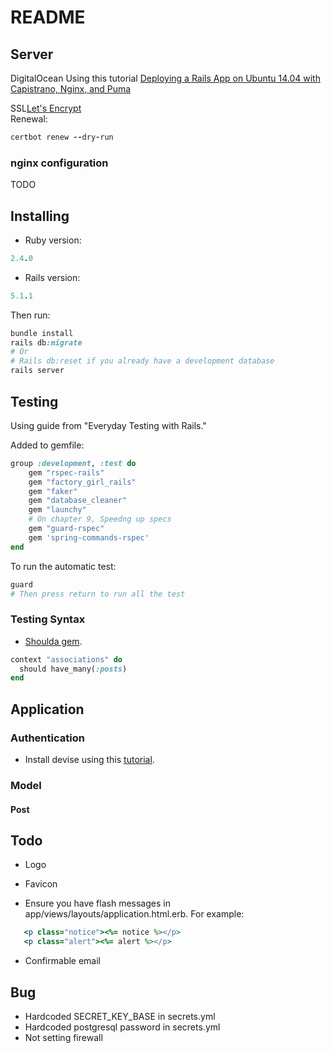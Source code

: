 # README

## Server

DigitalOcean Using this tutorial [Deploying a Rails App on Ubuntu 14.04 with Capistrano, Nginx, and Puma](https://www.digitalocean.com/community/tutorials/deploying-a-rails-app-on-ubuntu-14-04-with-capistrano-nginx-and-puma)

SSL[Let's Encrypt](https://certbot.eff.org/#ubuntuxenial-nginx)  
Renewal:
```ruby
certbot renew --dry-run
```

### nginx configuration
TODO

## Installing

- Ruby version:
```ruby
2.4.0
```
- Rails version:
```ruby
5.1.1
```

Then run:
```ruby
bundle install
rails db:migrate
# Or
# Rails db:reset if you already have a development database
rails server
```

## Testing

Using guide from "Everyday Testing with Rails."

Added to gemfile:
```ruby
group :development, :test do 
    gem "rspec-rails"
    gem "factory_girl_rails"
    gem "faker"
    gem "database_cleaner"
    gem "launchy"
    # On chapter 9, Speedng up specs
    gem "guard-rspec"
    gem 'spring-commands-rspec'
end
```

To run the automatic test:
```ruby
guard
# Then press return to run all the test
```

### Testing Syntax

- [Shoulda gem](https://github.com/thoughtbot/shoulda).
```ruby
context "associations" do
  should have_many(:posts)
end
```

## Application

### Authentication
- Install devise using this [tutorial](https://github.com/plataformatec/devise#getting-started).

### Model

#### Post


## Todo

- Logo
- Favicon

- Ensure you have flash messages in app/views/layouts/application.html.erb.
 For example:
 ```ruby
    <p class="notice"><%= notice %></p>
    <p class="alert"><%= alert %></p>
 ```
- Confirmable email


## Bug

- Hardcoded SECRET_KEY_BASE in secrets.yml
- Hardcoded postgresql password in secrets.yml
- Not setting firewall

